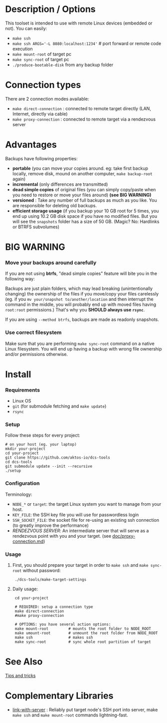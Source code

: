 # Description / Options

This toolset is intended to use with remote Linux devices (embedded or not). You can easily:

* `make ssh`
* `make ssh ARGS='-L 8080:localhost:1234'` # port forward or remote code execution
* `make mount-root` of target pc
* `make sync-root` of target pc
* `./produce-bootable-disk` from any backup folder

# Connection types

There are 2 connection modes available:

* `make direct-connection` : connected to remote target directly (LAN, Internet, directly via cable)
* `make proxy-connection`  : connected to remote target via a rendezvous server

# Advantages
Backups have following properties:

* **portable** (you can move your copies around. eg: take first backup locally, remove disk, mound on another computer, `make backup-root` again)
* **incremental** (only differences are transmitted)
* **dead simple copies** of original files (you can simply copy/paste when you need to restore or move your files around) **(see BIG WARNING)**
* **versioned** : Take any number of full backups as much as you like. You are responsible for deleting old backups.
* **efficient storage usage** (if you backup your 10 GB root for 5 times, you end up using 10.2 GB disk space if you have no modified files. But you will see the `snapshots` folder has a size of 50 GB. (Magic? No: Hardlinks or BTRFS subvolumes)

# BIG WARNING

### Move your backups around carefully

If you are not using **btrfs**, "dead simple copies" feature will bite you in the following way:
 
Backups are just plain folders, which may lead breaking (unintentionally changing) the ownership of the files if you move/copy your files carelessly (eg. if you `mv your/snapshot to/another/location` and then interrupt the command in the middle, you will probably end up with moved files having `root:root` permissions.) That's why you **SHOULD always use `rsync`**.

If you are using `--method btrfs`, backups are made as readonly snapshots. 

### Use correct filesystem

Make sure that you are performing `make sync-root` command on a native Linux
filesystem. You will end up having a backup with wrong file ownership and/or
permissions otherwise.

# Install

### Requirements 

* Linux OS
* `git` (for submodule fetching and `make update`)
* `rsync`

### Setup 

Follow these steps for every project:

	# on your host (eg. your laptop)
	mkdir your-project
	cd your-project
	git clone https://github.com/aktos-io/dcs-tools
	cd dcs-tools 
	git submodule update --init --recursive 
	./setup 

### Configuration 

Terminology: 

* `NODE_*` or `target`: the target Linux system you want to manage from your host. 
* `KEY_FILE`: the SSH key file you will use for passwordless login
* `SSH_SOCKET_FILE`: the socket file for re-using an existing ssh connection (to greatly improve the performance)
* *RENDEZVOUS SERVER*: An intermediate server that will serve as a rendezvous point with you and your target. (see [doc/proxy-connection.md](./doc/proxy-connection.md))


### Usage

1. First, you should prepare your target in order to `make ssh` and `make sync-root` without password:
	    
        ./dcs-tools/make-target-settings

2. Daily usage: 

	    cd your-project
	    
  	    # REQUIRED: setup a connection type 
	    make direct-connection 
	    #make proxy-connection

  	    # OPTIONS: you have several action options:
	    make mount-root         # mounts the root folder to NODE_ROOT
	    make umount-root        # unmount the root folder from NODE_ROOT
	    make ssh                # makes ssh
	    make sync-root          # sync whole root partition of target

	
# See Also 

[Tips and tricks](./doc/tips-and-tricks.md)

# Complementary Libraries 

* [link-with-server](https://github.com/aktos-io/link-with-server/) : Reliably put target node's SSH port into server, make `make ssh` and `make mount-root` commands lightning-fast. 


